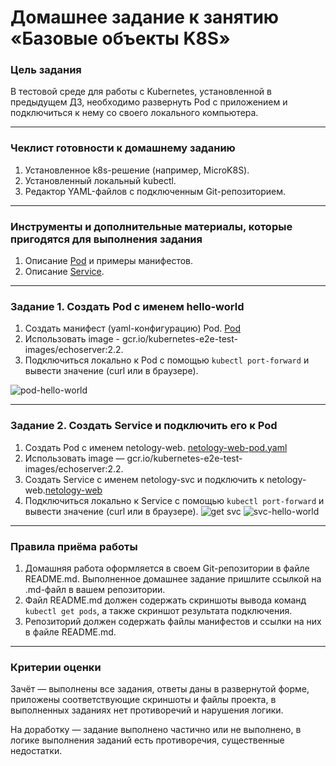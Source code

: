 # Домашнее задание к занятию «Базовые объекты K8S»

### Цель задания

В тестовой среде для работы с Kubernetes, установленной в предыдущем ДЗ, необходимо развернуть Pod с приложением и подключиться к нему со своего локального компьютера. 

------

### Чеклист готовности к домашнему заданию

1. Установленное k8s-решение (например, MicroK8S).
2. Установленный локальный kubectl.
3. Редактор YAML-файлов с подключенным Git-репозиторием.

------

### Инструменты и дополнительные материалы, которые пригодятся для выполнения задания

1. Описание [Pod](https://kubernetes.io/docs/concepts/workloads/pods/) и примеры манифестов.
2. Описание [Service](https://kubernetes.io/docs/concepts/services-networking/service/).

------

### Задание 1. Создать Pod с именем hello-world

1. Создать манифест (yaml-конфигурацию) Pod. [Pod](https://github.com/martishinid/kuber-homeworks/blob/main/1.2/hello-world-pod.yaml)
2. Использовать image - gcr.io/kubernetes-e2e-test-images/echoserver:2.2.
3. Подключиться локально к Pod с помощью `kubectl port-forward` и вывести значение (curl или в браузере).

![pod-hello-world](https://github.com/user-attachments/assets/6f1498af-15f6-4d54-b7bf-3a43eb993e94)


------

### Задание 2. Создать Service и подключить его к Pod

1. Создать Pod с именем netology-web.  [netology-web-pod.yaml](https://github.com/martishinid/kuber-homeworks/blob/main/1.2/netology-web-pod.yaml)
2. Использовать image — gcr.io/kubernetes-e2e-test-images/echoserver:2.2.
3. Создать Service с именем netology-svc и подключить к netology-web.[netology-web](https://github.com/martishinid/kuber-homeworks/blob/main/1.2/netology-service.yaml)
4. Подключиться локально к Service с помощью `kubectl port-forward` и вывести значение (curl или в браузере).
![get svc](https://github.com/user-attachments/assets/fe080809-be32-4007-ad82-82268b638610)
![svc-hello-world](https://github.com/user-attachments/assets/ca029011-7e40-4e68-93dd-8bd7d1be97f3)


------

### Правила приёма работы

1. Домашняя работа оформляется в своем Git-репозитории в файле README.md. Выполненное домашнее задание пришлите ссылкой на .md-файл в вашем репозитории.
2. Файл README.md должен содержать скриншоты вывода команд `kubectl get pods`, а также скриншот результата подключения.
3. Репозиторий должен содержать файлы манифестов и ссылки на них в файле README.md.

------

### Критерии оценки
Зачёт — выполнены все задания, ответы даны в развернутой форме, приложены соответствующие скриншоты и файлы проекта, в выполненных заданиях нет противоречий и нарушения логики.

На доработку — задание выполнено частично или не выполнено, в логике выполнения заданий есть противоречия, существенные недостатки.
